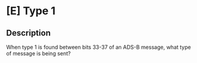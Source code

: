# [E] Type 1

## Description

When type 1 is found between bits 33-37 of an ADS-B message, what type of message is being sent?


